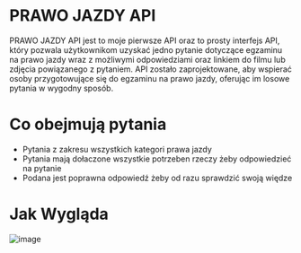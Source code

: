 # PRAWO JAZDY API
PRAWO JAZDY API jest to moje pierwsze API oraz to prosty interfejs API, który pozwala użytkownikom uzyskać jedno pytanie dotyczące egzaminu na prawo jazdy wraz z możliwymi odpowiedziami oraz linkiem do filmu lub zdjęcia powiązanego z pytaniem. API zostało zaprojektowane, aby wspierać osoby przygotowujące się do egzaminu na prawo jazdy, oferując im losowe pytania w wygodny sposób.
# Co obejmują pytania
- Pytania z zakresu wszystkich kategori prawa jazdy
- Pytania mają dołaczone wszystkie potrzeben rzeczy żeby odpowiedzieć na pytanie
- Podana jest poprawna odpowiedź żeby od razu sprawdzić swoją więdze
# Jak Wygląda
![image](https://github.com/slodkiadrianek/PRAWO-JAZDY-API/assets/136102234/5d85b91c-8fef-47d1-8ace-f32a6c3f8a60)
